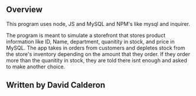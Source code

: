 ## Overview

This program uses node, JS and MySQL and NPM's like mysql and inquirer.

The program is meant to simulate a storefront that stores product information like ID, Name, department, quanitity in stock, and price in MySQL. The app takes in orders from customers and depletes stock from the store's inventory depending on the amount that they order. If they order more than the quanitity in stock, they are told there isnt enough and asked to make another choice.

## Written by David Calderon
